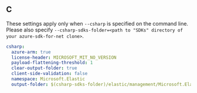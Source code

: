 ## C

These settings apply only when `--csharp` is specified on the command line.
Please also specify `--csharp-sdks-folder=<path to "SDKs" directory of your azure-sdk-for-net clone>`.

```yaml $(csharp)
csharp:
  azure-arm: true
  license-header: MICROSOFT_MIT_NO_VERSION
  payload-flattening-threshold: 1
  clear-output-folder: true
  client-side-validation: false
  namespace: Microsoft.Elastic
  output-folder: $(csharp-sdks-folder)/elastic/management/Microsoft.Elastic/src/Generated
```
